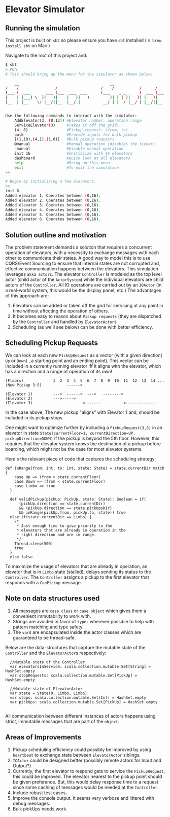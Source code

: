 # Elevator Simulator

## Running the simulation
This project is built on `sbt` so please ensure you have `sbt` installed ( `$ brew install sbt` on Mac ) 

Navigate to the root of this project and:

``` sh
$ sbt
> run
# This should bring up the menu for the simulator as shown below:

    __                                        __                                   
/    /                /                   /    /           /      /             
(___ (  ___       ___ (___  ___  ___      (___    _ _      (  ___ (___  ___  ___ 
|    | |___) \  )|   )|    |   )|   )         )| | | )|   )| |   )|    |   )|   )
|__  | |__    \/ |__/||__  |__/ |          __/ | |  / |__/ | |__/||__  |__/ |    


Use the following commands to interact with the simulator:
    AddElevator(3, (0,13)) #Elevator number, operation range
    ServiceElevator(3)     #Takes it off the grid!
    (4, 8)                 #Pickup request: (from, to)
    bulk                   #Provide inputs for bulk pickup
    [(1,10),(4,1),(1,8)]   #Bulk pickup requests
    @manual                #Manual operation (disables the ticker)
    -manual                #Disable manual operation
    init 16                #Initialize with 16 elevators
    dashboard              #Quick look at all elevators
    help                   #Bring up this menu
    exit                   #To exit the simulation
>>

# Begin by initializing a few elevators:
>>
init 6
Added elevator 1. Operates between (0,16).
Added elevator 2. Operates between (0,16).
Added elevator 3. Operates between (0,16).
Added elevator 4. Operates between (0,16).
Added elevator 5. Operates between (0,16).
Added elevator 6. Operates between (0,16).
```

## Solution outline and motivation
The problem statement demands a solution that requires a concurrent operation of elevators, with a necessity to exchange messages
with each other to communicate their states. A good way to model this is to use CQRS/Event Sourcing to ensure that internal states
are not corrupted and, effective communication happens between the elevators.
This simulation leverages `akka actors`. 
The elevator `Controller` is modeled as the top level actor (child actor of the `ActorSystem`) 
while the individual elevators are child actors of the `Controller`. All IO operations are carried out by an `IOActor` (in a real-world
system, this would be the display panel, etc.)
The advantages of this approach are:
 1. Elevators can be added or taken off the grid for servicing at any point in time without affecting the operation of others.
 2. It becomes easy to reason about `Pickup requests` (they are dispatched by the `Controller` and handled by `ElevatorActor`s
 3. Scheduling (as we'll see below) can be done with better efficiency.
 
## Scheduling Pickup Requests
We can look at each new `PickUpRequest` as a vector (with a given direction( `Up` or `Down`) , a starting point and an ending point). 
This vector can be included in a currently running elevator iff it aligns with the elevator, which has a direction and a range of
operation of its own!

```
(Floors)             1  2  3  4  5  6  7  8  9  10  11  12  13  14 ...            
(New Pickup 3-5)           ------> 
           
(Elevator 1)         --->  ------>  --->   -------->
(Elevator 2)         --->----->
(Elevator 3)                      <-------          <-------------
```

In the case above, The new pickup "aligns" with Elevator 1 and, should be included in its pickup stops.

One might want to optimize further by including a `PickupRequest(3,5)` in an elevator in state 
`State(currentFloor=1, currentDirection=UP, pickupDirection=DOWN)` if the pickup is beyond the 5th floor. However, this requires 
that the elevator system knows the destination of a pickup before boarding, which might not be the case for most elevator systems. 

Here's the relevant piece of code that captures the scheduling strategy:
```
def inRange(from: Int, to: Int, state: State) = state.currentDir match {
    case Up => (from > state.currentFloor)
    case Down => (from < state.currentFloor)
    case Limbo => true
  }
  
  def validPickup(pickUp: PickUp, state: State): Boolean = if(
      (pickUp.direction == state.currentDir)
      && (pickUp.direction == state.pickUpsDir)
      && inRange(pickUp.from, pickUp.to, state)) true
  else if(state.currentDir == Limbo) {
    /*
     * Just enough time to give priority to the
     * elevators that are already in operation in the 
     * right direction and are in range.
     */
    Thread.sleep(500)
    true
  }
  else false
```
To maximize the usage of elevators that are already in operation, an elevator that is in `Limbo` state (stalled), delays sending
its status to the `Controller`. The `Controller` assigns a pickup to the first elevator that responds with a `CanPickup` message.

## Note on data structures used
  1. All messages are `case class` or `case object` which gives them a convenient immutability to work with.
  2. Strings are avoided in favor of `types` wherever possible to help with pattern matching and type safety.
  3. The `var`s are encapsulated inside the actor classes which are guaranteed to be thread-safe.
  
Below are the data-structures that capture the mutable state of the `Controller` and the `ElevatorActor`s respectively:

```
  //Mutable state of the Controller
  var elevatorsInService: scala.collection.mutable.Set[String] = HashSet.empty
  var stopRequests: scala.collection.mutable.Set[PickUp] = HashSet.empty
  
  //Mutable state of ElevatorActor
  var state = State(0, Limbo, Limbo) 
  var stops: scala.collection.mutable.Set[Int] = HashSet.empty
  var pickUps: scala.collection.mutable.Set[PickUp] = HashSet.empty
  
```
All communication between different instances of actors happens using strict, immutable messages that are part of the `object`.

## Areas of Improvements
  1. Pickup scheduling efficiency could possibly be improved by using `heartbeat` to exchange state between `ElevatorActor` siblings.
  2. `IOActor` could be designed better (possibly remote actors for Input and Output?)
  3. Currently, the first elevator to respond gets to service the `PickupRequest`, this could be improved. The elevator nearest to 
  the pickup point should be given preference. But, this would delay response time to a request since some caching of messages would
  be needed at the `Controller`.
  4. Include robust test cases.
  5. Improve the console output. It seems very verbose and littered with debug messages.
  6. Bulk pickUps needs work.